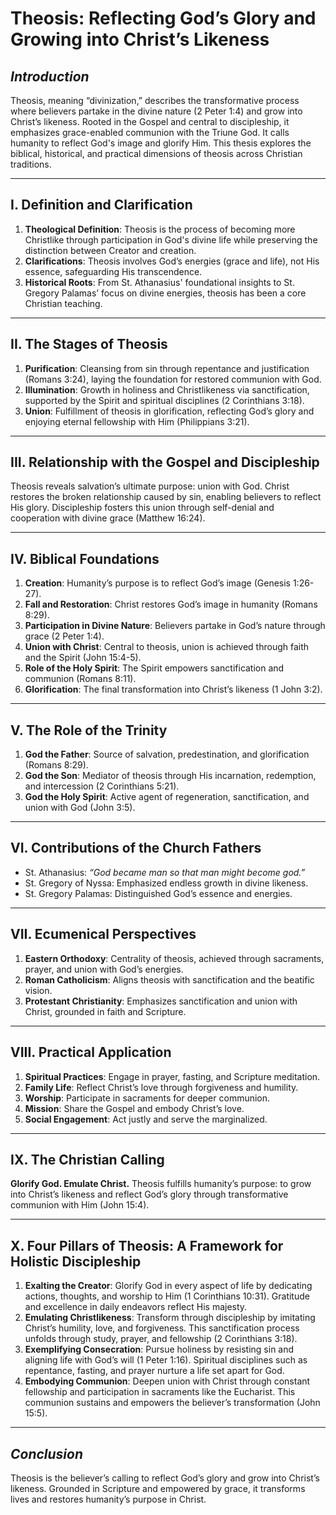 # Theosis: Reflecting God’s Glory and Growing into Christ’s Likeness

## *Introduction*
Theosis, meaning “divinization,” describes the transformative process where believers partake in the divine nature (2 Peter 1:4) and grow into Christ’s likeness. Rooted in the Gospel and central to discipleship, it emphasizes grace-enabled communion with the Triune God. It calls humanity to reflect God's image and glorify Him. This thesis explores the biblical, historical, and practical dimensions of theosis across Christian traditions.

---

## **I. Definition and Clarification**
1. **Theological Definition**: Theosis is the process of becoming more Christlike through participation in God's divine life while preserving the distinction between Creator and creation.
2. **Clarifications**: Theosis involves God’s energies (grace and life), not His essence, safeguarding His transcendence.
3. **Historical Roots**: From St. Athanasius' foundational insights to St. Gregory Palamas’ focus on divine energies, theosis has been a core Christian teaching.

---

## **II. The Stages of Theosis**
1. **Purification**: Cleansing from sin through repentance and justification (Romans 3:24), laying the foundation for restored communion with God.
2. **Illumination**: Growth in holiness and Christlikeness via sanctification, supported by the Spirit and spiritual disciplines (2 Corinthians 3:18).
3. **Union**: Fulfillment of theosis in glorification, reflecting God’s glory and enjoying eternal fellowship with Him (Philippians 3:21).

---

## **III. Relationship with the Gospel and Discipleship**
Theosis reveals salvation’s ultimate purpose: union with God. Christ restores the broken relationship caused by sin, enabling believers to reflect His glory. Discipleship fosters this union through self-denial and cooperation with divine grace (Matthew 16:24).

---

## **IV. Biblical Foundations**
1. **Creation**: Humanity’s purpose is to reflect God’s image (Genesis 1:26-27).
2. **Fall and Restoration**: Christ restores God’s image in humanity (Romans 8:29).
3. **Participation in Divine Nature**: Believers partake in God’s nature through grace (2 Peter 1:4).
4. **Union with Christ**: Central to theosis, union is achieved through faith and the Spirit (John 15:4-5).
5. **Role of the Holy Spirit**: The Spirit empowers sanctification and communion (Romans 8:11).
6. **Glorification**: The final transformation into Christ’s likeness (1 John 3:2).

---

## **V. The Role of the Trinity**
1. **God the Father**: Source of salvation, predestination, and glorification (Romans 8:29).
2. **God the Son**: Mediator of theosis through His incarnation, redemption, and intercession (2 Corinthians 5:21).
3. **God the Holy Spirit**: Active agent of regeneration, sanctification, and union with God (John 3:5).

---

## **VI. Contributions of the Church Fathers**
- St. Athanasius: *“God became man so that man might become god.”*
- St. Gregory of Nyssa: Emphasized endless growth in divine likeness.
- St. Gregory Palamas: Distinguished God’s essence and energies.

---

## **VII. Ecumenical Perspectives**
1. **Eastern Orthodoxy**: Centrality of theosis, achieved through sacraments, prayer, and union with God’s energies.
2. **Roman Catholicism**: Aligns theosis with sanctification and the beatific vision.
3. **Protestant Christianity**: Emphasizes sanctification and union with Christ, grounded in faith and Scripture.

---

## **VIII. Practical Application**
1. **Spiritual Practices**: Engage in prayer, fasting, and Scripture meditation.
2. **Family Life**: Reflect Christ’s love through forgiveness and humility.
3. **Worship**: Participate in sacraments for deeper communion.
4. **Mission**: Share the Gospel and embody Christ’s love.
5. **Social Engagement**: Act justly and serve the marginalized.

---

## **IX. The Christian Calling**
**Glorify God. Emulate Christ.** Theosis fulfills humanity’s purpose: to grow into Christ’s likeness and reflect God’s glory through transformative communion with Him (John 15:4).

---

## **X. Four Pillars of Theosis: A Framework for Holistic Discipleship**
1. **Exalting the Creator**: Glorify God in every aspect of life by dedicating actions, thoughts, and worship to Him (1 Corinthians 10:31). Gratitude and excellence in daily endeavors reflect His majesty.
2. **Emulating Christlikeness**: Transform through discipleship by imitating Christ’s humility, love, and forgiveness. This sanctification process unfolds through study, prayer, and fellowship (2 Corinthians 3:18).
3. **Exemplifying Consecration**: Pursue holiness by resisting sin and aligning life with God’s will (1 Peter 1:16). Spiritual disciplines such as repentance, fasting, and prayer nurture a life set apart for God.
4. **Embodying Communion**: Deepen union with Christ through constant fellowship and participation in sacraments like the Eucharist. This communion sustains and empowers the believer’s transformation (John 15:5).

---

## *Conclusion*
Theosis is the believer’s calling to reflect God’s glory and grow into Christ’s likeness. Grounded in Scripture and empowered by grace, it transforms lives and restores humanity’s purpose in Christ.
